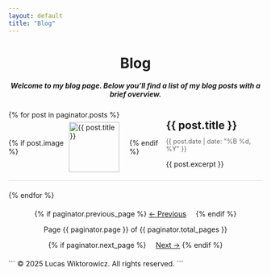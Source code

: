 ```yaml
---
layout: default
title: "Blog"
---
```


<h1 style="text-align:center;">Blog</h1>

<h5 style="text-align:center;">Welcome to my blog page. Below you’ll find a list of my blog posts with a brief overview.</h5>

<ul class="blog-list" style="list-style: none; padding: 0;">
  {% for post in paginator.posts %}
  <li class="blog-item" style="margin-bottom:20px;">
    <a href="{{ post.url }}" style="text-decoration: none; color: inherit;">
      <div style="display: flex; align-items: center; border-bottom: 1px solid #DDD; padding-bottom: 10px; margin-bottom: 10px;">
        {% if post.image %}
        <img src="{{ post.image }}" alt="{{ post.title }}" style="width: 100px; height: 100px; object-fit: cover; margin-right: 20px;">
        {% endif %}
        <div class="blog-info">
          <h2 style="margin: 0;">{{ post.title }}</h2>
          <p class="blog-date" style="font-size: 0.9em; color: #666;">{{ post.date | date: "%B %d, %Y" }}</p>
          <p>{{ post.excerpt }}</p>
        </div>
      </div>
    </a>
  </li>
  {% endfor %}
</ul>

<!-- Pagination links -->
<div class="pagination" style="text-align: center; margin: 20px 0;">
  {% if paginator.previous_page %}
    <a href="{{ paginator.previous_page_path }}" style="margin-right: 15px;">← Previous</a>
  {% endif %}
  
  <span>Page {{ paginator.page }} of {{ paginator.total_pages }}</span>
  
  {% if paginator.next_page %}
    <a href="{{ paginator.next_page_path }}" style="margin-left: 15px;">Next →</a>
  {% endif %}
</div>
```
  © 2025 Lucas Wiktorowicz. All rights reserved.
```
